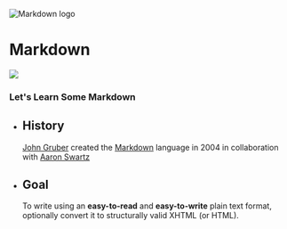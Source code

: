 ![Markdown logo](https://upload.wikimedia.org/wikipedia/commons/4/48/Markdown-mark.svg)
# Markdown 
![](https://img.shields.io/github/issues/darkcheftar/Markdown)
### Let's Learn Some Markdown

 - ## History
      [John Gruber](https://en.wikipedia.org/wiki/John_Gruber) created the [Markdown](https://en.wikipedia.org/wiki/Markdown) language in 2004 in collaboration with [Aaron Swartz](https://en.wikipedia.org/wiki/Aaron_Swartz) 
  - ## Goal
     To write using an **easy-to-read** and **easy-to-write** plain text format, optionally convert it to structurally valid XHTML (or HTML).
